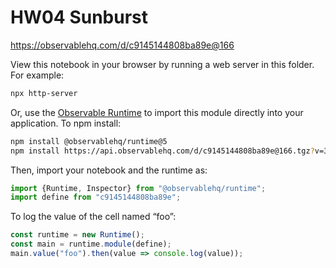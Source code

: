 # HW04 Sunburst

https://observablehq.com/d/c9145144808ba89e@166

View this notebook in your browser by running a web server in this folder. For
example:

~~~sh
npx http-server
~~~

Or, use the [Observable Runtime](https://github.com/observablehq/runtime) to
import this module directly into your application. To npm install:

~~~sh
npm install @observablehq/runtime@5
npm install https://api.observablehq.com/d/c9145144808ba89e@166.tgz?v=3
~~~

Then, import your notebook and the runtime as:

~~~js
import {Runtime, Inspector} from "@observablehq/runtime";
import define from "c9145144808ba89e";
~~~

To log the value of the cell named “foo”:

~~~js
const runtime = new Runtime();
const main = runtime.module(define);
main.value("foo").then(value => console.log(value));
~~~
